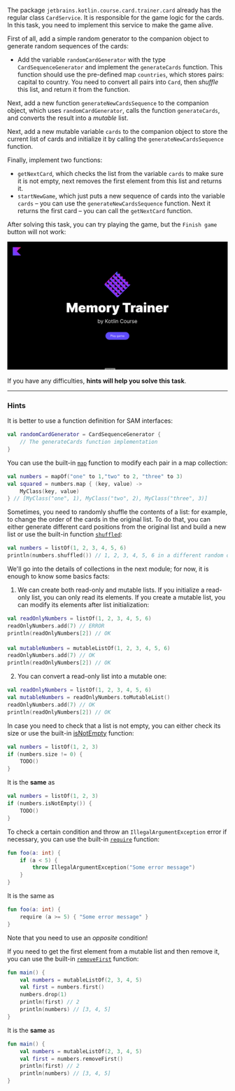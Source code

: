 The package `jetbrains.kotlin.course.card.trainer.card` already has the regular class `CardService`.
It is responsible for the game logic for the cards.
In this task, you need to implement this service to make the game alive.

First of all, add a simple random generator to the companion object to generate random sequences of the cards:
- Add the variable `randomCardGenerator` with the type `CardSequenceGenerator` and implement the `generateCards` function. 
This function should use the pre-defined map `countries`, which stores pairs: capital to country. 
You need to convert all pairs into `Card`, then _shuffle_ this list, and return it from the function.

Next, add a new function `generateNewCardsSequence` to the companion object, which uses `randomCardGenerator`, 
calls the function `generateCards`, and converts the result into a _mutable_ list.

Next, add a new mutable variable `cards` to the companion object to store the current list of cards and 
initialize it by calling the `generateNewCardsSequence` function.

Finally, implement two functions:

- `getNextCard`, which checks the list from the variable `cards` to make sure it is not empty, next 
removes the first element from this list and returns it.
- `startNewGame`, which just puts a new sequence of cards into the variable `cards` – you 
can use the `generateNewCardsSequence` function. Next it returns the first card – you can call the `getNextCard` function.

After solving this task, you can try playing the game, but the `Finish game` button will not work:

![The current state of the application](../../utils/src/main/resources/images/states/memoryTrainer/state1.gif)

If you have any difficulties, **hints will help you solve this task**.

----

### Hints

<div class="hint" title="Click me to learn about defining a function for SAM interfaces">

It is better to use a function definition for SAM interfaces:
```kotlin
val randomCardGenerator = CardSequenceGenerator {
    // The generateCards function implementation
}
```
</div>

<div class="hint" title="Click me to learn about the `map` built-in function">

You can use the built-in [`map`](https://kotlinlang.org/api/latest/jvm/stdlib/kotlin.collections/map.html) function to modify each pair in a map collection:

  ```kotlin
  val numbers = mapOf("one" to 1,"two" to 2, "three" to 3)
  val squared = numbers.map { (key, value) -> 
      MyClass(key, value) 
  } // [MyClass("one", 1), MyClass("two", 2), MyClass("three", 3)]
  ```
</div>

<div class="hint" title="Click me to learn about the `shuffled` built-in function">

Sometimes, you need to randomly shuffle the contents of a list: for example,
to change the order of the cards in the original list.
To do that, you can either generate different card positions from the original list and build a new list
or use the built-in function [`shuffled`](https://kotlinlang.org/api/latest/jvm/stdlib/kotlin.collections/shuffled.html):

  ```kotlin
  val numbers = listOf(1, 2, 3, 4, 5, 6)
  println(numbers.shuffled()) // 1, 2, 3, 4, 5, 6 in a different random order
  ```
</div>

<div class="hint" title="Click me to learn about the main difference between mutable and read-only lists">

We'll go into the details of collections in the next module; for now, it is enough to know some basics facts:
1) We can create both read-only and mutable lists. 
If you initialize a read-only list, you can only read its elements. 
If you create a mutable list, you can modify its elements after list initialization:

```kotlin
val readOnlyNumbers = listOf(1, 2, 3, 4, 5, 6)
readOnlyNumbers.add(7) // ERROR
println(readOnlyNumbers[2]) // OK

val mutableNumbers = mutableListOf(1, 2, 3, 4, 5, 6)
readOnlyNumbers.add(7) // OK
println(readOnlyNumbers[2]) // OK
```

2) You can convert a read-only list into a mutable one:
```kotlin
val readOnlyNumbers = listOf(1, 2, 3, 4, 5, 6)
val mutableNumbers = readOnlyNumbers.toMutableList()
readOnlyNumbers.add(7) // OK
println(readOnlyNumbers[2]) // OK
```
</div>

<div class="hint" title="Click me to learn about the `isNotEmpty` built-in function">

In case you need to check that a list is not empty, you can either check its size or use the built-in [isNotEmpty](https://kotlinlang.org/api/latest/jvm/stdlib/kotlin.collections/is-not-empty.html) function:

  ```kotlin
  val numbers = listOf(1, 2, 3)
  if (numbers.size != 0) {
      TODO()
  }
  ```
It is the **same** as

  ```kotlin
  val numbers = listOf(1, 2, 3)
  if (numbers.isNotEmpty()) {
      TODO()
  }
  ```
</div>

<div class="hint" title="Click me to learn about the `require` built-in function">

To check a certain condition and throw an `IllegalArgumentException` error if necessary, you can use the built-in [`require`](https://kotlinlang.org/api/latest/jvm/stdlib/kotlin/require.html) function:

```kotlin
fun foo(a: int) {
    if (a < 5) {
        throw IllegalArgumentException("Some error message")
    }
}
```

It is the same as

```kotlin
fun foo(a: int) {
    require (a >= 5) { "Some error message" }
}
```
Note that you need to use an _opposite_ condition!
</div>

<div class="hint" title="Click me to learn about the `removeFirst` built-in function">

If you need to get the first element from a mutable list and then remove it, you can use the built-in [`removeFirst`](https://kotlinlang.org/api/latest/jvm/stdlib/kotlin.collections/remove-first.html) function:

```kotlin
fun main() {
    val numbers = mutableListOf(2, 3, 4, 5)
    val first = numbers.first()
    numbers.drop(1)
    println(first) // 2
    println(numbers) // [3, 4, 5]
}
```
It is the **same** as

```kotlin
fun main() {
    val numbers = mutableListOf(2, 3, 4, 5)
    val first = numbers.removeFirst()
    println(first) // 2
    println(numbers) // [3, 4, 5]
}
```
</div>

